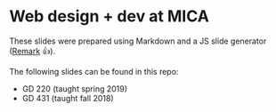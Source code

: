 # Web design + dev at MICA

These slides were prepared using Markdown and a JS slide generator ([Remark](https://github.com/gnab/remark/) 👍).

The following slides can be found in this repo:
- GD 220 (taught spring 2019)
- GD 431 (taught fall 2018)
